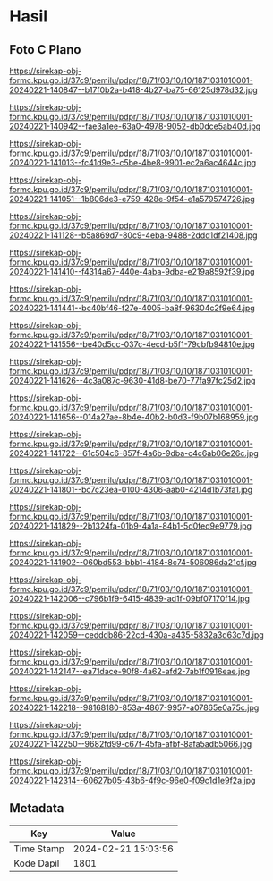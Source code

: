 # Hasil

## Foto C Plano

https://sirekap-obj-formc.kpu.go.id/37c9/pemilu/pdpr/18/71/03/10/10/1871031010001-20240221-140847--b17f0b2a-b418-4b27-ba75-66125d978d32.jpg

https://sirekap-obj-formc.kpu.go.id/37c9/pemilu/pdpr/18/71/03/10/10/1871031010001-20240221-140942--fae3a1ee-63a0-4978-9052-db0dce5ab40d.jpg

https://sirekap-obj-formc.kpu.go.id/37c9/pemilu/pdpr/18/71/03/10/10/1871031010001-20240221-141013--fc41d9e3-c5be-4be8-9901-ec2a6ac4644c.jpg

https://sirekap-obj-formc.kpu.go.id/37c9/pemilu/pdpr/18/71/03/10/10/1871031010001-20240221-141051--1b806de3-e759-428e-9f54-e1a579574726.jpg

https://sirekap-obj-formc.kpu.go.id/37c9/pemilu/pdpr/18/71/03/10/10/1871031010001-20240221-141128--b5a869d7-80c9-4eba-9488-2ddd1df21408.jpg

https://sirekap-obj-formc.kpu.go.id/37c9/pemilu/pdpr/18/71/03/10/10/1871031010001-20240221-141410--f4314a67-440e-4aba-9dba-e219a8592f39.jpg

https://sirekap-obj-formc.kpu.go.id/37c9/pemilu/pdpr/18/71/03/10/10/1871031010001-20240221-141441--bc40bf46-f27e-4005-ba8f-96304c2f9e64.jpg

https://sirekap-obj-formc.kpu.go.id/37c9/pemilu/pdpr/18/71/03/10/10/1871031010001-20240221-141556--be40d5cc-037c-4ecd-b5f1-79cbfb94810e.jpg

https://sirekap-obj-formc.kpu.go.id/37c9/pemilu/pdpr/18/71/03/10/10/1871031010001-20240221-141626--4c3a087c-9630-41d8-be70-77fa97fc25d2.jpg

https://sirekap-obj-formc.kpu.go.id/37c9/pemilu/pdpr/18/71/03/10/10/1871031010001-20240221-141656--014a27ae-8b4e-40b2-b0d3-f9b07b168959.jpg

https://sirekap-obj-formc.kpu.go.id/37c9/pemilu/pdpr/18/71/03/10/10/1871031010001-20240221-141722--61c504c6-857f-4a6b-9dba-c4c6ab06e26c.jpg

https://sirekap-obj-formc.kpu.go.id/37c9/pemilu/pdpr/18/71/03/10/10/1871031010001-20240221-141801--bc7c23ea-0100-4306-aab0-4214d1b73fa1.jpg

https://sirekap-obj-formc.kpu.go.id/37c9/pemilu/pdpr/18/71/03/10/10/1871031010001-20240221-141829--2b1324fa-01b9-4a1a-84b1-5d0fed9e9779.jpg

https://sirekap-obj-formc.kpu.go.id/37c9/pemilu/pdpr/18/71/03/10/10/1871031010001-20240221-141902--060bd553-bbb1-4184-8c74-506086da21cf.jpg

https://sirekap-obj-formc.kpu.go.id/37c9/pemilu/pdpr/18/71/03/10/10/1871031010001-20240221-142006--c796b1f9-6415-4839-ad1f-09bf07170f14.jpg

https://sirekap-obj-formc.kpu.go.id/37c9/pemilu/pdpr/18/71/03/10/10/1871031010001-20240221-142059--cedddb86-22cd-430a-a435-5832a3d63c7d.jpg

https://sirekap-obj-formc.kpu.go.id/37c9/pemilu/pdpr/18/71/03/10/10/1871031010001-20240221-142147--ea71dace-90f8-4a62-afd2-7ab1f0916eae.jpg

https://sirekap-obj-formc.kpu.go.id/37c9/pemilu/pdpr/18/71/03/10/10/1871031010001-20240221-142218--98168180-853a-4867-9957-a07865e0a75c.jpg

https://sirekap-obj-formc.kpu.go.id/37c9/pemilu/pdpr/18/71/03/10/10/1871031010001-20240221-142250--9682fd99-c67f-45fa-afbf-8afa5adb5066.jpg

https://sirekap-obj-formc.kpu.go.id/37c9/pemilu/pdpr/18/71/03/10/10/1871031010001-20240221-142314--60627b05-43b6-4f9c-96e0-f09c1d1e9f2a.jpg


## Metadata

| Key        | Value               |
| ---------- | ------------------- |
| Time Stamp | 2024-02-21 15:03:56 |
| Kode Dapil | 1801                |




